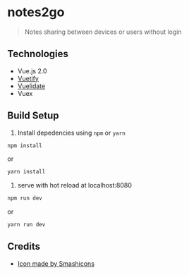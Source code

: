 # notes2go

> Notes sharing between devices or users without login

## Technologies
* Vue.js 2.0
* [Vuetify](https://vuetifyjs.com)
* [Vuelidate](https://github.com/monterail/vuelidate)
* Vuex

## Build Setup

1. Install depedencies using `npm` or `yarn`

```bash
npm install
```

or

```bash
yarn install
```

1. serve with hot reload at localhost:8080
```bash
npm run dev
```

or

```bash
yarn run dev
```


## Credits

* [Icon made by Smashicons](https://www.flaticon.com/authors/smashicons)